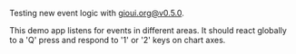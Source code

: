 Testing new event logic with gioui.org@v0.5.0.

This demo app listens for events in different areas. 
It should react globally to a 'Q' press and respond to '1' or '2' keys on chart axes. 

